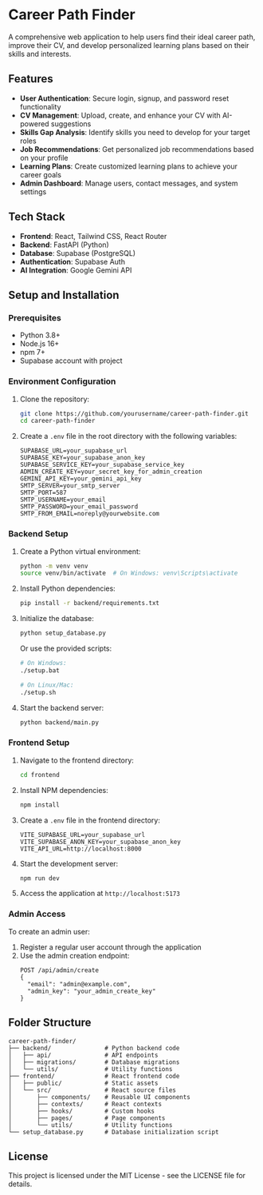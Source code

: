 # Career Path Finder

A comprehensive web application to help users find their ideal career path, improve their CV, and develop personalized learning plans based on their skills and interests.

## Features

- **User Authentication**: Secure login, signup, and password reset functionality
- **CV Management**: Upload, create, and enhance your CV with AI-powered suggestions
- **Skills Gap Analysis**: Identify skills you need to develop for your target roles
- **Job Recommendations**: Get personalized job recommendations based on your profile
- **Learning Plans**: Create customized learning plans to achieve your career goals
- **Admin Dashboard**: Manage users, contact messages, and system settings

## Tech Stack

- **Frontend**: React, Tailwind CSS, React Router
- **Backend**: FastAPI (Python)
- **Database**: Supabase (PostgreSQL)
- **Authentication**: Supabase Auth
- **AI Integration**: Google Gemini API

## Setup and Installation

### Prerequisites

- Python 3.8+
- Node.js 16+
- npm 7+
- Supabase account with project

### Environment Configuration

1. Clone the repository:
   ```bash
   git clone https://github.com/yourusername/career-path-finder.git
   cd career-path-finder
   ```

2. Create a `.env` file in the root directory with the following variables:
   ```
   SUPABASE_URL=your_supabase_url
   SUPABASE_KEY=your_supabase_anon_key
   SUPABASE_SERVICE_KEY=your_supabase_service_key
   ADMIN_CREATE_KEY=your_secret_key_for_admin_creation
   GEMINI_API_KEY=your_gemini_api_key
   SMTP_SERVER=your_smtp_server
   SMTP_PORT=587
   SMTP_USERNAME=your_email
   SMTP_PASSWORD=your_email_password
   SMTP_FROM_EMAIL=noreply@yourwebsite.com
   ```

### Backend Setup

1. Create a Python virtual environment:
   ```bash
   python -m venv venv
   source venv/bin/activate  # On Windows: venv\Scripts\activate
   ```

2. Install Python dependencies:
   ```bash
   pip install -r backend/requirements.txt
   ```

3. Initialize the database:
   ```bash
   python setup_database.py
   ```
   
   Or use the provided scripts:
   ```bash
   # On Windows:
   ./setup.bat
   
   # On Linux/Mac:
   ./setup.sh
   ```

4. Start the backend server:
   ```bash
   python backend/main.py
   ```

### Frontend Setup

1. Navigate to the frontend directory:
   ```bash
   cd frontend
   ```

2. Install NPM dependencies:
   ```bash
   npm install
   ```

3. Create a `.env` file in the frontend directory:
   ```
   VITE_SUPABASE_URL=your_supabase_url
   VITE_SUPABASE_ANON_KEY=your_supabase_anon_key
   VITE_API_URL=http://localhost:8000
   ```

4. Start the development server:
   ```bash
   npm run dev
   ```

5. Access the application at `http://localhost:5173`

### Admin Access

To create an admin user:

1. Register a regular user account through the application
2. Use the admin creation endpoint:
   ```
   POST /api/admin/create
   {
     "email": "admin@example.com",
     "admin_key": "your_admin_create_key"
   }
   ```

## Folder Structure

```
career-path-finder/
├── backend/               # Python backend code
│   ├── api/               # API endpoints
│   ├── migrations/        # Database migrations
│   └── utils/             # Utility functions
├── frontend/              # React frontend code
│   ├── public/            # Static assets
│   └── src/               # React source files
│       ├── components/    # Reusable UI components
│       ├── contexts/      # React contexts
│       ├── hooks/         # Custom hooks
│       ├── pages/         # Page components
│       └── utils/         # Utility functions
└── setup_database.py      # Database initialization script
```

## License

This project is licensed under the MIT License - see the LICENSE file for details.